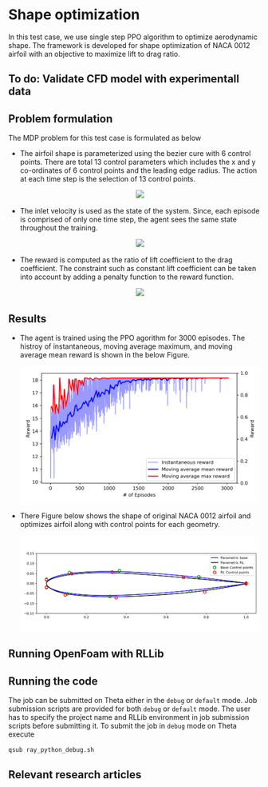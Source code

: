 # Shape optimization
In this test case, we use single step PPO algorithm to optimize aerodynamic shape. The framework is developed for shape optimization of NACA 0012 airfoil with an objective to maximize lift to drag ratio. 

## To do: Validate CFD model with experimentall data 

## Problem formulation
The MDP problem for this test case is formulated as below
- The airfoil shape is parameterized using the bezier cure with 6 control points. There are total 13 control parameters which includes the x and y co-ordinates of 6 control points and the leading edge radius. The action at each time step is the selection of 13 control points. 
	<p align="center">
		<img src="https://latex.codecogs.com/gif.latex?%5Cdpi%7B150%7D%20a_k%3D%7Bc_%7B1x%7D%2Cc_%7B1y%7D%2C%5Cdots%2Cc_%7B6x%7D%2Cc_%7B6y%7D%2Cr%7D">
	</p>

- The inlet velocity is used as the state of the system. Since, each episode is comprised of only one time step, the agent sees the same state throughout the training. 
	<p align="center">
		<img src="https://latex.codecogs.com/gif.latex?%5Cdpi%7B150%7D%20s_k%3DV">
	</p>

- The reward is computed as the ratio of lift coefficient to the drag coefficient. The constraint such as constant lift coefficient can be taken into account by adding a penalty function to the reward function.
	<p align="center">
		<img src="https://latex.codecogs.com/gif.latex?%5Cdpi%7B150%7D%20r_k%3D%5Cfrac%7BC_L%7D%7BC_D%7D">
	</p>

## Results
- The agent is trained using the PPO agorithm for 3000 episodes. The histroy of instantaneous, moving average maximum, and moving average mean reward is shown in the below Figure.
	<p align="center">
		<img src="misc/reward.png" width="1024">
	</p>

- There Figure below shows the shape of original NACA 0012 airfoil and optimizes airfoil along with control points for each geometry.
	<p align="center">
		<img src="misc/parameterized_rl.png" width="640">
	</p>

## Running OpenFoam with RLLib


## Running the code
The job can be submitted on Theta either in the `debug` or `default` mode. Job submission scripts are provided for both `debug` or `default` mode. The user has to specify the project name and RLLib environment in job submission scripts before submitting it. To submit the job in `debug` mode on Theta execute 
```
qsub ray_python_debug.sh
```

## Relevant research articles

